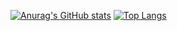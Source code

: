 [![Anurag's GitHub stats](https://github-readme-stats.vercel.app/api?username=allefenes&theme=transparent&hide=contribs,prs)](https://github.com/anuraghazra/github-readme-stats)
[![Top Langs](https://github-readme-stats.vercel.app/api/top-langs/?username=allefenes&layout=compact)](https://github.com/anuraghazra/github-readme-stats)

